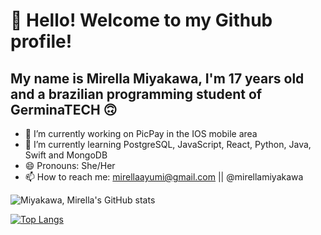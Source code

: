 # 👋 Hello! Welcome to my Github profile!
## My name is Mirella Miyakawa, I'm 17 years old and a brazilian programming student of <strong>GerminaTECH</strong> 🙃

- 🔭 I’m currently working on PicPay in the IOS mobile area
- 🌱 I’m currently learning PostgreSQL, JavaScript, React, Python, Java, Swift and MongoDB
- 😄 Pronouns: She/Her
- 📫 How to reach me: mirellaayumi@gmail.com || @mirellamiyakawa

![Miyakawa, Mirella's GitHub stats](https://github-readme-stats.vercel.app/api?username=MiyakawaMirella&show_icons=true&theme=tokyonight)

[![Top Langs](https://github-readme-stats.vercel.app/api/top-langs/?username=MiyakawaMirella&layout=compact&theme=tokyonight)](https://github.com/anuraghazra/github-readme-stats)
